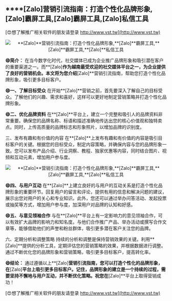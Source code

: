 ## ****[Zalo]**营销引流指南：打造个性化品牌形象,**[Zalo]**霸屏工具,**[Zalo]**霸屏工具,**[Zalo]**私信工具**

[😍想了解推广相关软件的朋友请登录 http://www.vst.tw](http://www.vst.tw)

 <center><img src="https://vst.tw/MP4/tuiguang/png/6.png" alt="**[Zalo]**营销引流指南：打造个性化品牌形象,**[Zalo]**霸屏工具,**[Zalo]**霸屏工具,**[Zalo]**私信工具"></center>

**😄简介：**
在当今数字化时代，社交媒体已成为企业推广品牌形象和吸引潜在客户的重要渠道之一。而**[Zalo]**作为越南最受欢迎的社交媒体平台之一，为企业提供了良好的营销机会。本文将为您介绍**[Zalo]**营销引流指南，帮助您打造个性化品牌形象，吸引更多目标客户。

**😄一、了解目标受众**
在开始**[Zalo]**营销之前，首先要深入了解自己的目标受众。了解他们的兴趣、需求和喜好，这样可以更好地制定营销策略并打造个性化品牌形象。

**😄二、优化品牌资料**
在**[Zalo]**平台上，建立一个完整和吸引人的品牌资料非常重要。确保您的品牌名称、标语和描述准确地传达出您的核心价值观和独特卖点。同时，上传高质量的品牌标志和形象照片，以增加品牌的识别度。

三、发布有趣和有价值的内容
在**[Zalo]**上发布有趣和有价值的内容是吸引目标客户的关键。根据您的目标受众，制定内容策略，并确保内容与您的品牌形象一致。您可以发布产品介绍、行业洞察、教程、独家优惠等内容，同时结合图片、视频和互动元素，增加用户参与度。

 <center><img src="https://vst.tw/MP4/tuiguang/png/5.png" alt="**[Zalo]**营销引流指南：打造个性化品牌形象,**[Zalo]**霸屏工具,**[Zalo]**霸屏工具,**[Zalo]**私信工具"></center>

**😄四、与用户互动**
在**[Zalo]**上建立良好的与用户的互动关系是打造个性化品牌形象的重要环节。回复用户的留言和评论，提供有用的信息和解决问题的建议，展示出您对用户的关心和专业知识。此外，您还可以通过举办问答活动、发起投票或抽奖等方式，增加用户参与度，加深用户对品牌的认知和好感。

**😄五、与意见领袖合作**
与在**[Zalo]**平台上有一定影响力的意见领袖合作，可以有效扩大品牌的影响力和知名度。与他们合作推广产品、举办活动或撰写合作文章等，能够借助他们的声誉和粉丝群体，吸引更多潜在客户关注您的品牌。

六、定期分析和调整策略
持续的分析和调整是保持营销效果的关键。利用**[Zalo]**提供的分析工具，定期评估您的营销策略的效果，并根据数据进行调整。通过不断优化您的品牌形象和营销策略，吸引更多目标客户，提高转化率。

**😄结论：**
通过遵循以上**[Zalo]**营销引流指南，您可以打造个性化的品牌形象，在**[Zalo]**平台上吸引更多目标客户。记住，品牌形象的建立是一个持续的过程，需要坚持不懈地与用户互动，并不断优化策略。祝您在**[Zalo]**平台上取得营销成功！

[😍想了解推广相关软件的朋友请登录 http://www.vst.tw](http://www.vst.tw)



